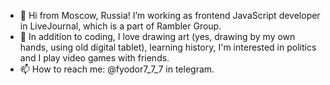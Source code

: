 - 👋 Hi from Moscow, Russia! I’m working as frontend JavaScript developer in LiveJournal, which is a part of Rambler Group.
- 🎨 In addition to coding, I love drawing art (yes, drawing by my own hands, using old digital tablet), learning history, I'm interested in politics and I play video games with friends. 
- 📫 How to reach me: @fyodor7_7_7 in telegram.
